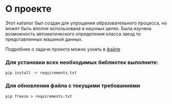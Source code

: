 # О проекте

Этот каталог был создан для упрощения образовательного процесса, но может быть вполне использована в нацчных целях.
Была изучена возможность автоматического определения класса звезд то предотавленных машиной данных.

Подробнее о задаче проекта можно узнать в [файле](files/Методы_машинного_обучения_для_анализа_переменных_звёзд.pdf)

### Для установки всех необходимых библиотек выполните:
```pip install -r requirements.txt```

### Для обновления файла с текущими требованиями

```pip freeze > requirements.txt```